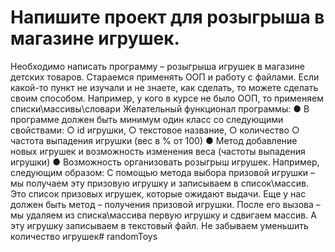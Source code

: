 # Напишите проект для розыгрыша в магазине игрушек.

Необходимо написать программу – розыгрыша игрушек в магазине
детских товаров.
Стараемся применять ООП и работу с файлами.
Если какой-то пункт не изучали и не знаете, как сделать, то можете
сделать своим способом. Например, у кого в курсе не было ООП, то
применяем списки\массивы\словари
Желательный функционал программы:
● В программе должен быть минимум один класс со
следующими свойствами:
○ id игрушки,
○ текстовое название,
○ количество
○ частота выпадения игрушки (вес в % от 100)
● Метод добавление новых игрушек и возможность изменения
веса (частоты выпадения игрушки)
● Возможность организовать розыгрыш игрушек.
Например, следующим образом:
С помощью метода выбора призовой игрушки – мы получаем
эту призовую игрушку и записываем в список\массив.
Это список призовых игрушек, которые ожидают выдачи.
Еще у нас должен быть метод – получения призовой игрушки.
После его вызова – мы удаляем из списка\массива первую
игрушку и сдвигаем массив. А эту игрушку записываем в
текстовый файл.
Не забываем уменьшить количество игрушек#   r a n d o m T o y s  
 